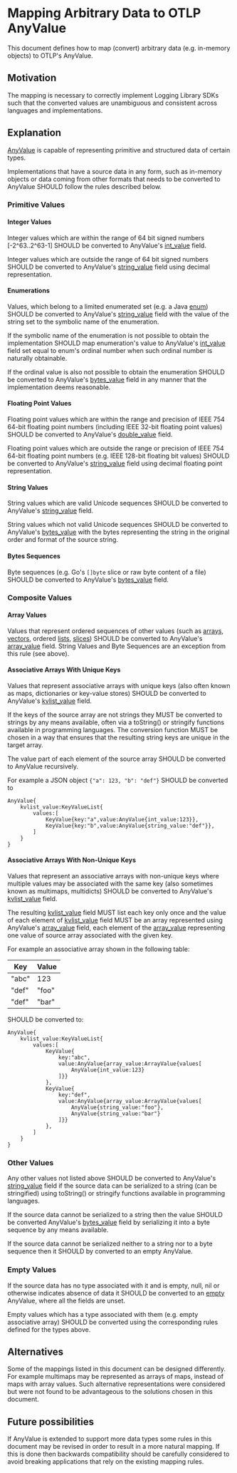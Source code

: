 # Mapping Arbitrary Data to OTLP AnyValue

This document defines how to map (convert) arbitrary data (e.g. in-memory
objects) to OTLP's AnyValue.

## Motivation

The mapping is necessary to correctly implement Logging Library SDKs such that
the converted values are unambiguous and consistent across languages and
implementations.

## Explanation

[AnyValue](https://github.com/open-telemetry/opentelemetry-proto/blob/38b5b9b6e5257c6500a843f7fdacf89dd95833e8/opentelemetry/proto/common/v1/common.proto#L27)
is capable of representing primitive and structured data of certain types.

Implementations that have a source data in any form, such as in-memory objects
or data coming from other formats that needs to be converted to AnyValue SHOULD
follow the rules described below.

### Primitive Values

#### Integer Values

Integer values which are within the range of 64 bit signed numbers
[-2^63..2^63-1] SHOULD be converted to AnyValue's
[int_value](https://github.com/open-telemetry/opentelemetry-proto/blob/38b5b9b6e5257c6500a843f7fdacf89dd95833e8/opentelemetry/proto/common/v1/common.proto#L33)
field.

Integer values which are outside the range of 64 bit signed numbers SHOULD be
converted to AnyValue's
[string_value](https://github.com/open-telemetry/opentelemetry-proto/blob/38b5b9b6e5257c6500a843f7fdacf89dd95833e8/opentelemetry/proto/common/v1/common.proto#L31)
field using decimal representation.

#### Enumerations

Values, which belong to a limited enumerated set (e.g. a Java
[enum](https://docs.oracle.com/javase/tutorial/java/javaOO/enum.html)) SHOULD be
converted to AnyValue's
[string_value](https://github.com/open-telemetry/opentelemetry-proto/blob/38b5b9b6e5257c6500a843f7fdacf89dd95833e8/opentelemetry/proto/common/v1/common.proto#L31)
field with the value of the string set to the symbolic name of the enumeration.

If the symbolic name of the enumeration is not possible to obtain the
implementation SHOULD map enumeration's value to AnyValue's
[int_value](https://github.com/open-telemetry/opentelemetry-proto/blob/38b5b9b6e5257c6500a843f7fdacf89dd95833e8/opentelemetry/proto/common/v1/common.proto#L33)
field set equal to enum's ordinal number when such ordinal number is naturally
obtainable.

If the ordinal value is also not possible to obtain the enumeration SHOULD be
converted to AnyValue's
[bytes_value](https://github.com/open-telemetry/opentelemetry-proto/blob/38b5b9b6e5257c6500a843f7fdacf89dd95833e8/opentelemetry/proto/common/v1/common.proto#L37)
field in any manner that the implementation deems reasonable.

#### Floating Point Values

Floating point values which are within the range and precision of IEEE 754
64-bit floating point numbers (including IEEE 32-bit floating point values)
SHOULD be converted to AnyValue's
[double_value](https://github.com/open-telemetry/opentelemetry-proto/blob/38b5b9b6e5257c6500a843f7fdacf89dd95833e8/opentelemetry/proto/common/v1/common.proto#L34)
field.

Floating point values which are outside the range or precision of IEEE 754
64-bit floating point numbers (e.g. IEEE 128-bit floating bit values) SHOULD be
converted to AnyValue's
[string_value](https://github.com/open-telemetry/opentelemetry-proto/blob/38b5b9b6e5257c6500a843f7fdacf89dd95833e8/opentelemetry/proto/common/v1/common.proto#L31)
field using decimal floating point representation.

#### String Values

String values which are valid Unicode sequences SHOULD be converted to
AnyValue's
[string_value](https://github.com/open-telemetry/opentelemetry-proto/blob/38b5b9b6e5257c6500a843f7fdacf89dd95833e8/opentelemetry/proto/common/v1/common.proto#L31)
field.

String values which not valid Unicode sequences SHOULD be converted to
AnyValue's
[bytes_value](https://github.com/open-telemetry/opentelemetry-proto/blob/38b5b9b6e5257c6500a843f7fdacf89dd95833e8/opentelemetry/proto/common/v1/common.proto#L37)
with the bytes representing the string in the original order and format of the
source string.

#### Bytes Sequences

Byte sequences (e.g. Go's `[]byte` slice or raw byte content of a file) SHOULD
be converted to AnyValue's
[bytes_value](https://github.com/open-telemetry/opentelemetry-proto/blob/38b5b9b6e5257c6500a843f7fdacf89dd95833e8/opentelemetry/proto/common/v1/common.proto#L37)
field.

### Composite Values

#### Array Values

Values that represent ordered sequences of other values (such as
[arrays](https://docs.oracle.com/javase/specs/jls/se7/html/jls-10.html),
[vectors](https://en.cppreference.com/w/cpp/container/vector), ordered
[lists](https://docs.python.org/3/tutorial/datastructures.html#more-on-lists),
[slices](https://golang.org/ref/spec#Slice_types)) SHOULD be converted to
AnyValue's
[array_value](https://github.com/open-telemetry/opentelemetry-proto/blob/38b5b9b6e5257c6500a843f7fdacf89dd95833e8/opentelemetry/proto/common/v1/common.proto#L35)
field. String Values and Byte Sequences are an exception from this rule (see
above).

#### Associative Arrays With Unique Keys

Values that represent associative arrays with unique keys (also often known
as maps, dictionaries or key-value stores) SHOULD be converted to AnyValue's
[kvlist_value](https://github.com/open-telemetry/opentelemetry-proto/blob/38b5b9b6e5257c6500a843f7fdacf89dd95833e8/opentelemetry/proto/common/v1/common.proto#L36)
field.

If the keys of the source array are not strings they MUST be converted to
strings by any means available, often via a toString() or stringify functions
available in programming languages. The conversion function MUST be chosen in a
way that ensures that the resulting string keys are unique in the target array.

The value part of each element of the source array SHOULD be converted to
AnyValue recursively.

For example a JSON object `{"a": 123, "b": "def"}` SHOULD be converted to

```
AnyValue{
    kvlist_value:KeyValueList{
        values:[
            KeyValue{key:"a",value:AnyValue{int_value:123}},
            KeyValue{key:"b",value:AnyValue{string_value:"def"}},
        ]
    }
}
```

#### Associative Arrays With Non-Unique Keys

Values that represent an associative arrays with non-unique keys where multiple values may be associated with the same key (also sometimes known
as multimaps, multidicts) SHOULD be converted to AnyValue's
[kvlist_value](https://github.com/open-telemetry/opentelemetry-proto/blob/38b5b9b6e5257c6500a843f7fdacf89dd95833e8/opentelemetry/proto/common/v1/common.proto#L36)
field.

The resulting
[kvlist_value](https://github.com/open-telemetry/opentelemetry-proto/blob/38b5b9b6e5257c6500a843f7fdacf89dd95833e8/opentelemetry/proto/common/v1/common.proto#L36)
field MUST list each key only once and the value of each element of
[kvlist_value](https://github.com/open-telemetry/opentelemetry-proto/blob/38b5b9b6e5257c6500a843f7fdacf89dd95833e8/opentelemetry/proto/common/v1/common.proto#L36)
field MUST be an array represented using AnyValue's
[array_value](https://github.com/open-telemetry/opentelemetry-proto/blob/38b5b9b6e5257c6500a843f7fdacf89dd95833e8/opentelemetry/proto/common/v1/common.proto#L35)
field, each element of the
[array_value](https://github.com/open-telemetry/opentelemetry-proto/blob/38b5b9b6e5257c6500a843f7fdacf89dd95833e8/opentelemetry/proto/common/v1/common.proto#L35)
representing one value of source array associated with the given key.

For example an associative array shown in the following table:

|Key|Value|
|---|---|
|"abc"|123|
|"def"|"foo"|
|"def"|"bar"|

SHOULD be converted to:

```
AnyValue{
    kvlist_value:KeyValueList{
        values:[
            KeyValue{
                key:"abc",
                value:AnyValue{array_value:ArrayValue{values[
                    AnyValue{int_value:123}
                ]}}
            },
            KeyValue{
                key:"def",
                value:AnyValue{array_value:ArrayValue{values[
                    AnyValue{string_value:"foo"},
                    AnyValue{string_value:"bar"}
                ]}}
            },
        ]
    }
}
```

### Other Values

Any other values not listed above SHOULD be converted to AnyValue's
[string_value](https://github.com/open-telemetry/opentelemetry-proto/blob/38b5b9b6e5257c6500a843f7fdacf89dd95833e8/opentelemetry/proto/common/v1/common.proto#L31)
field if the source data can be serialized to a string (can be stringified)
using toString() or stringify functions available in programming languages.

If the source data cannot be serialized to a string then the value SHOULD be
converted AnyValue's
[bytes_value](https://github.com/open-telemetry/opentelemetry-proto/blob/38b5b9b6e5257c6500a843f7fdacf89dd95833e8/opentelemetry/proto/common/v1/common.proto#L37)
field by serializing it into a byte sequence by any means available.

If the source data cannot be serialized neither to a string nor to a byte
sequence then it SHOULD by converted to an empty AnyValue.

### Empty Values

If the source data has no type associated with it and is empty, null, nil or
otherwise indicates absence of data it SHOULD be converted to an
[empty](https://github.com/open-telemetry/opentelemetry-proto/blob/38b5b9b6e5257c6500a843f7fdacf89dd95833e8/opentelemetry/proto/common/v1/common.proto#L29)
AnyValue, where all the fields are unset.

Empty values which has a type associated with them (e.g. empty associative
array) SHOULD be converted using the corresponding rules defined for the types
above.

## Alternatives

Some of the mappings listed in this document can be designed differently. For
example multimaps may be represented as arrays of maps, instead of maps with
array values. Such alternative representations were considered but were not
found to be advantageous to the solutions chosen in this document.

## Future possibilities

If AnyValue is extended to support more data types some rules in this document
may be revised in order to result in a more natural mapping. If this is done
then backwards compatibility should be carefully considered to avoid breaking
applications that rely on the existing mapping rules.
